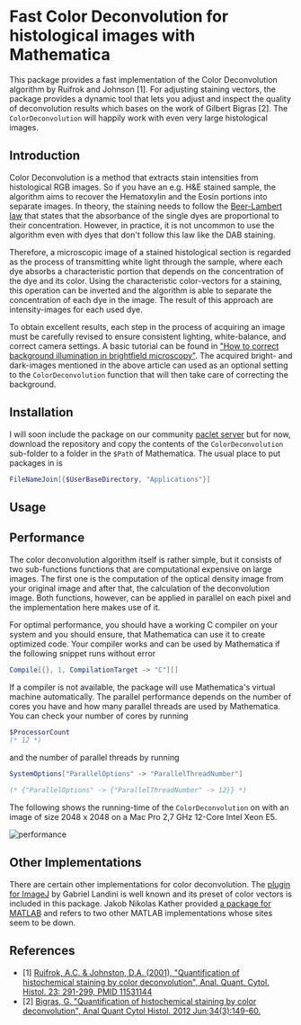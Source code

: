 # Fast Color Deconvolution for histological images with Mathematica

This package provides a fast implementation of the Color Deconvolution algorithm by Ruifrok and Johnson [1].
For adjusting staining vectors, the package provides a dynamic tool that lets you adjust and inspect the quality of deconvolution results which bases on the work of Gilbert Bigras [2].
The `ColorDeconvolution` will happily work with even very large histological images.

## Introduction

Color Deconvolution is a method that extracts stain intensities from histological RGB images.
So if you have an e.g. H&E stained sample, the algorithm aims to recover the Hematoxylin and the Eosin portions into separate
images.
In theory, the staining needs to follow the [Beer-Lambert law](https://en.wikipedia.org/wiki/Beer%E2%80%93Lambert_law)
that states that the absorbance of the single dyes are proportional to their concentration.
However, in practice, it is not uncommon to use the algorithm even with dyes that don't follow this law like the DAB staining.

Therefore, a microscopic image of a stained histological section is regarded as the process of transmitting white light 
through the sample, where each dye absorbs a characteristic portion that depends on the concentration of the dye and its color.
Using the characteristic color-vectors for a staining, this operation can be inverted and the algorithm is able to separate
the concentration of each dye in the image.
The result of this approach are intensity-images for each used dye.

To obtain excellent results, each step in the process of acquiring an image must be carefully revised to ensure 
consistent lighting, white-balance, and correct camera settings. A basic tutorial can be found in 
["How to correct background illumination in brightfield microscopy"](http://imagejdocu.tudor.lu/doku.php?id=howto:working:how_to_correct_background_illumination_in_brightfield_microscopy).
The acquired bright- and dark-images mentioned in the above article can used as an optional setting to the `ColorDeconvolution`
function that will then take care of correcting the background.

## Installation

I will soon include the package on our community [paclet server]() but for now, download the repository and copy the contents
of the `ColorDeconvolution` sub-folder to a folder in the `$Path` of Mathematica.
The usual place to put packages in is

```mathematica
FileNameJoin[{$UserBaseDirectory, "Applications"}]
```

## Usage



## Performance

The color deconvolution algorithm itself is rather simple, but it consists of two sub-functions functions that are computational expensive on large images.
The first one is the computation of the optical density image from your original image and after that, the calculation of the deconvolution image.
Both functions, however, can be applied in parallel on each pixel and the implementation here makes use of it.

For optimal performance, you should have a working C compiler on your system and you should ensure, that Mathematica can use it to create optimized code. Your compiler works and can be used by Mathematica if the following snippet runs without error

```mathematica
Compile[{}, 1, CompilationTarget -> "C"][]
``` 

If a compiler is not available, the package will use Mathematica's virtual machine automatically.
The parallel performance depends on the number of cores you have and how many parallel threads are used by Mathematica.
You can check your number of cores by running

```mathematica
$ProcessorCount
(* 12 *)
```
and the number of parallel threads by running

```mathematica
SystemOptions["ParallelOptions" -> "ParallelThreadNumber"]

(* {"ParallelOptions" -> {"ParallelThreadNumber" -> 12}} *)
```

The following shows the running-time of the `ColorDeconvolution` on with an image of size 2048 x 2048 on a Mac Pro 2,7 GHz 12-Core Intel Xeon E5.

![performance](http://i.stack.imgur.com/Kl6vP.png)

 

## Other Implementations

There are certain other implementations for color deconvolution. The [plugin for ImageJ](https://imagej.net/Colour_Deconvolution)
by Gabriel Landini is well known and its preset of color vectors is included in this package.
Jakob Nikolas Kather provided [a package for MATLAB](https://github.com/jnkather/ColorDeconvolutionMatlab)
and refers to two other MATLAB implementations whose sites seem to be down.

## References

- [1] [Ruifrok, A.C. & Johnston, D.A. (2001), "Quantification of histochemical staining by color deconvolution", Anal. Quant. Cytol. Histol. 23: 291-299, PMID 11531144](https://www.ncbi.nlm.nih.gov/pubmed/11531144)
- [2] [Bigras, G. "Quantification of histochemical staining by color deconvolution", Anal Quant Cytol Histol. 2012 Jun;34(3):149-60.](https://www.ncbi.nlm.nih.gov/pubmed/23016461) 
